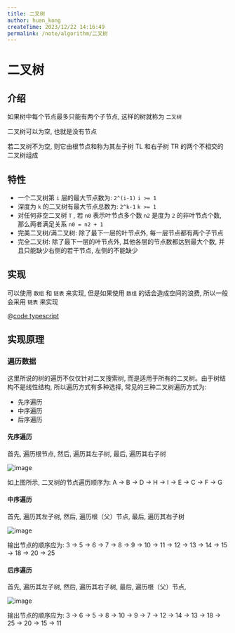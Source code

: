 ```yaml
---
title: 二叉树
author: huan_kong
createTime: 2023/12/22 14:16:49
permalink: /note/algorithm/二叉树
---
```


# 二叉树

## 介绍

如果树中每个节点最多只能有两个子节点, 这样的树就称为 `二叉树`

二叉树可以为空, 也就是没有节点

若二叉树不为空, 则它由根节点和称为其左子树 TL 和右子树 TR 的两个不相交的二叉树组成

## 特性

- 一个二叉树第 `i` 层的最大节点数为: `2^(i-1)` `i >= 1`
- 深度为 `k` 的二叉树有最大节点总数为: `2^k-1` `k >= 1`
- 对任何非空二叉树 `T` , 若 `n0` 表示叶节点多个数 `n2` 是度为 `2` 的非叶节点个数, 那么两者满足关系 `n0 = n2 + 1`
- 完美二叉树/满二叉树: 除了最下一层的叶节点外, 每一层节点都有两个子节点
- 完全二叉树: 除了最下一层的叶节点外, 其他各层的节点数都达到最大个数, 并且只能缺少右侧的若干节点, 左侧的不能缺少

## 实现

可以使用 `数组` 和 `链表` 来实现, 但是如果使用 `数组` 的话会造成空间的浪费, 所以一般会采用 `链表` 来实现

@[code typescript](./二叉树.ts)

## 实现原理

### 遍历数据

这里所说的树的遍历不仅仅针对二叉搜索树, 而是适用于所有的二叉树。由于树结构不是线性结构, 所以遍历方式有多种选择, 常见的三种二叉树遍历方式为:

- 先序遍历
- 中序遍历
- 后序遍历

#### 先序遍历

首先, 遍历根节点, 然后, 遍历其左子树, 最后, 遍历其右子树

![image](https://img.huankong.top/i/2023/12/22/658536038b42f.png)

如上图所示, 二叉树的节点遍历顺序为: A -> B -> D -> H -> I -> E -> C -> F -> G

#### 中序遍历

首先, 遍历其左子树, 然后, 遍历根（父）节点, 最后, 遍历其右子树

![image](https://img.huankong.top/i/2023/12/22/65853628e2652.png)

输出节点的顺序应为: 3 -> 5 -> 6 -> 7 -> 8 -> 9 -> 10 -> 11 -> 12 -> 13 -> 14 -> 15 -> 18 -> 20 -> 25

#### 后序遍历

首先, 遍历其左子树, 然后, 遍历其右子树, 最后, 遍历根（父）节点,

![image](https://img.huankong.top/i/2023/12/22/6585361fa97c8.png)

输出节点的顺序应为: 3 -> 6 -> 5 -> 8 -> 10 -> 9 -> 7 -> 12 -> 14 -> 13 -> 18 -> 25 -> 20 -> 15 -> 11